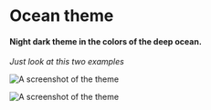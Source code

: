 # Ocean theme

#### Night dark theme in the colors of the deep ocean.


*Just look at this two examples*

![A screenshot of the theme](images/example1.png)


![A screenshot of the theme](images/example2.png)
